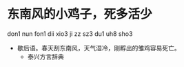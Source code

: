 # 东南风的小鸡子，死多活少
don1 nun fon1 dii xio3 ji zz sz3 du1 uh8 sho3
+ 歇后语。春天刮东南风，天气湿冷，刚孵出的雏鸡容易死亡。
  * 泰兴方言辞典
